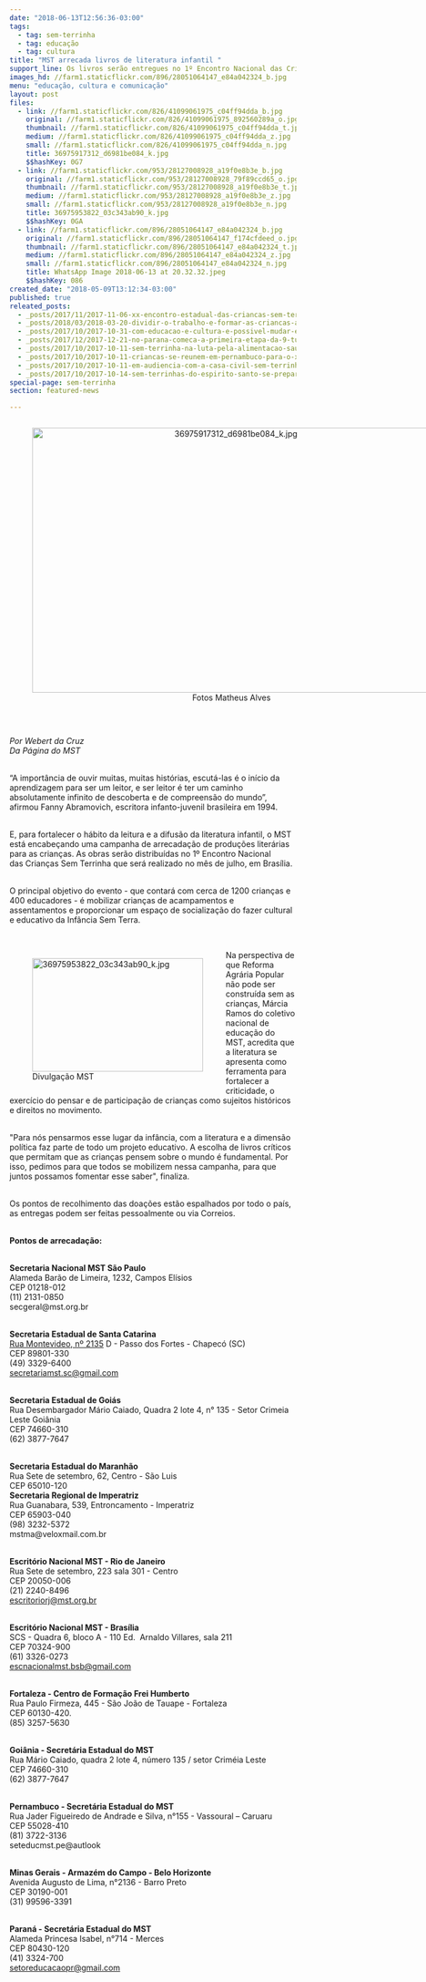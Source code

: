 ```yaml
---
date: "2018-06-13T12:56:36-03:00"
tags:
  - tag: sem-terrinha
  - tag: educação
  - tag: cultura
title: "MST arrecada livros de literatura infantil "
support_line: Os livros serão entregues no 1º Encontro Nacional das Crianças Sem Terrinha
images_hd: //farm1.staticflickr.com/896/28051064147_e84a042324_b.jpg
menu: "educação, cultura e comunicação"
layout: post
files:
  - link: //farm1.staticflickr.com/826/41099061975_c04ff94dda_b.jpg
    original: //farm1.staticflickr.com/826/41099061975_892560289a_o.jpg
    thumbnail: //farm1.staticflickr.com/826/41099061975_c04ff94dda_t.jpg
    medium: //farm1.staticflickr.com/826/41099061975_c04ff94dda_z.jpg
    small: //farm1.staticflickr.com/826/41099061975_c04ff94dda_n.jpg
    title: 36975917312_d6981be084_k.jpg
    $$hashKey: 0G7
  - link: //farm1.staticflickr.com/953/28127008928_a19f0e8b3e_b.jpg
    original: //farm1.staticflickr.com/953/28127008928_79f89ccd65_o.jpg
    thumbnail: //farm1.staticflickr.com/953/28127008928_a19f0e8b3e_t.jpg
    medium: //farm1.staticflickr.com/953/28127008928_a19f0e8b3e_z.jpg
    small: //farm1.staticflickr.com/953/28127008928_a19f0e8b3e_n.jpg
    title: 36975953822_03c343ab90_k.jpg
    $$hashKey: 0GA
  - link: //farm1.staticflickr.com/896/28051064147_e84a042324_b.jpg
    original: //farm1.staticflickr.com/896/28051064147_f174cfdeed_o.jpg
    thumbnail: //farm1.staticflickr.com/896/28051064147_e84a042324_t.jpg
    medium: //farm1.staticflickr.com/896/28051064147_e84a042324_z.jpg
    small: //farm1.staticflickr.com/896/28051064147_e84a042324_n.jpg
    title: WhatsApp Image 2018-06-13 at 20.32.32.jpeg
    $$hashKey: 086
created_date: "2018-05-09T13:12:34-03:00"
published: true
releated_posts:
  - _posts/2017/11/2017-11-06-xx-encontro-estadual-das-criancas-sem-terrinha-2017-acontece-no-rio-de-janeiro.md
  - _posts/2018/03/2018-03-20-dividir-o-trabalho-e-formar-as-criancas-a-ciranda-no-fama.md
  - _posts/2017/10/2017-10-31-com-educacao-e-cultura-e-possivel-mudar-essa-realidade-explica-dirigente-do-mst.md
  - _posts/2017/12/2017-12-21-no-parana-comeca-a-primeira-etapa-da-9-turma-da-escola-da-juventude-sem-terra.md
  - _posts/2017/10/2017-10-11-sem-terrinha-na-luta-pela-alimentacao-saudavel.md
  - _posts/2017/10/2017-10-11-criancas-se-reunem-em-pernambuco-para-o-xiii-encontro-estadual-dos-sem-terrinha.md
  - _posts/2017/10/2017-10-11-em-audiencia-com-a-casa-civil-sem-terrinha-cobram-mais-comprometimento-de-sartori-com-a-educacao.md
  - _posts/2017/10/2017-10-14-sem-terrinhas-do-espirito-santo-se-preparam-para-encontro-nacional.md
special-page: sem-terrinha
section: featured-news

---
```

<div style="text-align:center">
<figure class="image" style="display:inline-block"><img alt="36975917312_d6981be084_k.jpg" height="465" src="//farm1.staticflickr.com/826/41099061975_c04ff94dda_b.jpg" width="700" />
<figcaption>Fotos Matheus Alves</figcaption>
</figure>
</div>

<p>&nbsp;</p>

<p><em>Por Webert da Cruz<br />
Da P&aacute;gina do MST</em><br />
&nbsp;</p>

<p>&ldquo;A import&acirc;ncia de ouvir muitas, muitas hist&oacute;rias, escut&aacute;-las &eacute; o in&iacute;cio da aprendizagem para ser um leitor, e ser leitor &eacute; ter um caminho absolutamente infinito de descoberta e de compreens&atilde;o do mundo&rdquo;, afirmou Fanny Abramovich, escritora infanto-juvenil brasileira em 1994.</p>

<p><br />
E, para fortalecer o h&aacute;bito da leitura e a difus&atilde;o da literatura infantil, o MST est&aacute; encabe&ccedil;ando uma campanha de&nbsp;arrecada&ccedil;&atilde;o de produ&ccedil;&otilde;es liter&aacute;rias para as crian&ccedil;as.&nbsp;As&nbsp;obras&nbsp;ser&atilde;o distribu&iacute;das no 1&ordm; Encontro Nacional das&nbsp;Crian&ccedil;as Sem Terrinha que ser&aacute; realizado no m&ecirc;s de julho, em Bras&iacute;lia.</p>

<p><br />
O principal objetivo do&nbsp;evento - que contar&aacute; com cerca de 1200 crian&ccedil;as e 400 educadores -&nbsp;&eacute; mobilizar crian&ccedil;as de acampamentos e assentamentos&nbsp;e proporcionar um espa&ccedil;o&nbsp;de socializa&ccedil;&atilde;o do fazer cultural e educativo da Inf&acirc;ncia Sem Terra.&nbsp;</p>

<p>&nbsp;</p>

<figure class="image" style="float:left"><img alt="36975953822_03c343ab90_k.jpg" height="199" src="//farm1.staticflickr.com/953/28127008928_a19f0e8b3e_b.jpg" width="300" />
<figcaption>Divulga&ccedil;&atilde;o MST&nbsp;</figcaption>
</figure>

<p>Na perspectiva de que Reforma Agr&aacute;ria Popular n&atilde;o pode ser constru&iacute;da sem as crian&ccedil;as, M&aacute;rcia Ramos do coletivo nacional de educa&ccedil;&atilde;o do MST,&nbsp;acredita que a literatura se apresenta como ferramenta para fortalecer a criticidade, o exerc&iacute;cio do pensar e de participa&ccedil;&atilde;o de crian&ccedil;as como sujeitos hist&oacute;ricos e direitos no movimento.</p>

<p><br />
&quot;Para n&oacute;s pensarmos esse lugar da inf&acirc;ncia, com a literatura e a dimens&atilde;o pol&iacute;tica faz parte de todo um projeto educativo. A escolha de livros cr&iacute;ticos que permitam que as crian&ccedil;as pensem sobre o mundo &eacute; fundamental. Por isso, pedimos para que todos se mobilizem nessa campanha, para que juntos possamos fomentar esse saber&quot;, finaliza.</p>

<p><br />
Os pontos de recolhimento das doa&ccedil;&otilde;es est&atilde;o espalhados por todo o pa&iacute;s, as entregas podem ser feitas pessoalmente ou via Correios.&nbsp;</p>

<p><br />
<strong>Pontos de arrecada&ccedil;&atilde;o:</strong><br />
&nbsp;</p>

<p><strong>Secretaria Nacional MST S&atilde;o Paulo</strong><br />
Alameda Bar&atilde;o de Limeira, 1232, Campos El&iacute;sios<br />
CEP&nbsp;01218-012<br />
(11) 2131-0850<br />
secgeral@mst.org.br<br />
&nbsp;</p>

<p><strong>Secretaria Estadual de Santa Catarina</strong><br />
<a href="https://maps.google.com/?q=Rua+Montevideo,+n%C2%BA+2135&amp;entry=gmail&amp;source=g">Rua Montevideo, n&ordm; 2135</a>&nbsp;D - Passo dos Fortes - Chapec&oacute; (SC)<br />
CEP&nbsp;89801-330&nbsp;<br />
(49) 3329-6400&nbsp;<br />
<a href="mailto:secretariamst.sc@gmail.com" target="_blank">secretariamst.sc@gmail.com</a></p>

<p><br />
<strong>Secretaria Estadual de Goi&aacute;s</strong><br />
Rua Desembargador M&aacute;rio Caiado, Quadra 2 lote 4, n&deg;&nbsp;135 - Setor Crimeia Leste Goi&acirc;nia<br />
CEP&nbsp;74660-310&nbsp;<br />
(62)&nbsp;3877-7647</p>

<p><br />
<strong>Secretaria Estadual do Maranh&atilde;o</strong><br />
Rua Sete de setembro, 62, Centro - S&atilde;o Luis<br />
CEP&nbsp;65010-120<br />
<strong>Secretaria Regional de Imperatriz&nbsp;</strong><br />
Rua Guanabara, 539, Entroncamento - Imperatriz<br />
CEP&nbsp;65903-040<br />
(98) 3232-5372<br />
mstma@veloxmail.com.br</p>

<p><br />
<strong>Escrit&oacute;rio Nacional MST - Rio de Janeiro</strong><br />
Rua Sete de setembro, 223 sala 301 - Centro<br />
CEP&nbsp;20050-006<br />
(21) 2240-8496<br />
<a href="mailto:escritoriorj@mst.org.br" target="_blank">escritoriorj@mst.org.br</a></p>

<p><br />
<strong>Escrit&oacute;rio Nacional MST - Bras&iacute;lia</strong><br />
SCS -&nbsp;Quadra 6, bloco A -&nbsp;110 Ed.&nbsp;&nbsp;Arnaldo Villares, sala 211<br />
CEP&nbsp;70324-900<br />
(61) 3326-0273<br />
<a href="mailto:escnacionalbsb@gmail.com" target="_blank">escnacionalmst.bsb@gmail.com</a><br />
&nbsp;</p>

<p><strong>Fortaleza - Centro de Forma&ccedil;&atilde;o Frei Humberto</strong><br />
Rua Paulo&nbsp;Firmeza, 445 -&nbsp;S&atilde;o Jo&atilde;o de Tauape&nbsp;- Fortaleza<br />
CEP&nbsp;60130-420.<br />
(85) 3257-5630</p>

<p><br />
<strong>Goi&acirc;nia - Secret&aacute;ria Estadual do MST</strong><br />
Rua M&aacute;rio Caiado, quadra 2 lote 4, n&uacute;mero 135 / setor Crim&eacute;ia Leste<br />
CEP&nbsp;74660-310<br />
(62) 3877-7647</p>

<p><br />
<strong>Pernambuco - Secret&aacute;ria Estadual do MST</strong><br />
Rua Jader Figueiredo de Andrade e Silva, n&deg;155 -&nbsp;Vassoural &ndash; Caruaru<br />
CEP&nbsp;55028-410<br />
(81) 3722-3136<br />
seteducmst.pe@autlook</p>

<p><br />
<strong>Minas Gerais -&nbsp;Armaz&eacute;m do Campo -&nbsp;Belo Horizonte</strong><br />
Avenida Augusto de Lima, n&deg;2136 -&nbsp;Barro Preto<br />
CEP&nbsp;30190-001<br />
(31) 99596-3391&nbsp;&nbsp;&nbsp;&nbsp;&nbsp;&nbsp;&nbsp;&nbsp;&nbsp;&nbsp;&nbsp;&nbsp;&nbsp;&nbsp;&nbsp;</p>

<p><br />
<strong>Paran&aacute; - Secret&aacute;ria Estadual do MST</strong><br />
Alameda Princesa Isabel, n&deg;714 -&nbsp;Merces<br />
CEP&nbsp;80430-120<br />
(41) 3324-700<br />
<a href="mailto:setoreducacaopr@gmail.com" target="_blank">setoreducacaopr@gmail.com</a></p>

<p>&nbsp;</p>

<p>&nbsp;</p>

<p>&nbsp;</p>
